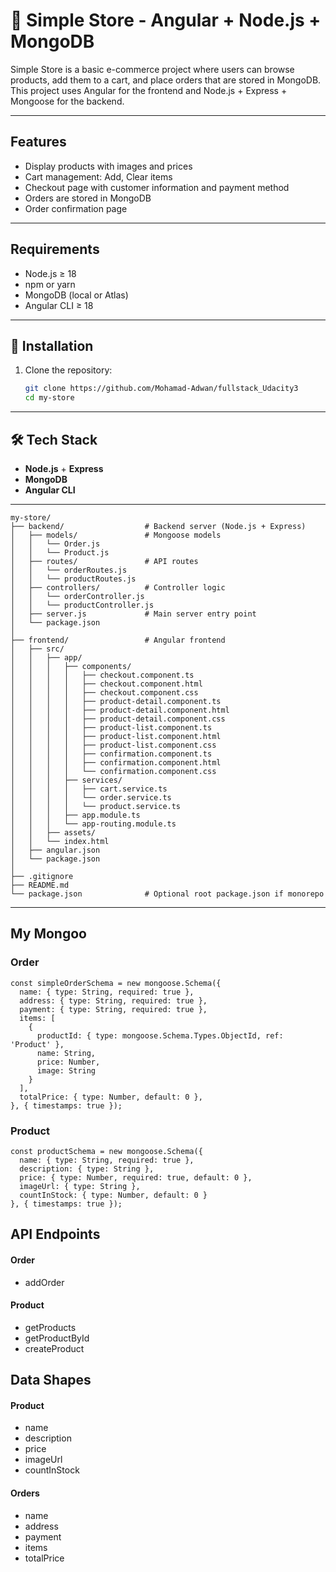 # 🛒 Simple Store - Angular + Node.js + MongoDB

Simple Store is a basic e-commerce project where users can browse products, add them to a cart, and place orders that are stored in MongoDB. This project uses Angular for the frontend and Node.js + Express + Mongoose for the backend.

---

## Features
- Display products with images and prices  
- Cart management: Add,  Clear items  
- Checkout page with customer information and payment method  
- Orders are stored in MongoDB  
- Order confirmation page  

---

## Requirements
- Node.js ≥ 18  
- npm or yarn  
- MongoDB (local or Atlas)  
- Angular CLI ≥ 18  

---

## 🚀 Installation

1. Clone the repository:
   ```bash
   git clone https://github.com/Mohamad-Adwan/fullstack_Udacity3
   cd my-store
---

## 🛠 Tech Stack
- **Node.js** + **Express**
- **MongoDB**
- **Angular CLI**

---
```
my-store/
├── backend/                  # Backend server (Node.js + Express)
│   ├── models/               # Mongoose models
│   │   └── Order.js
│   │   └── Product.js
│   ├── routes/               # API routes
│   │   └── orderRoutes.js
│   │   └── productRoutes.js
│   ├── controllers/          # Controller logic
│   │   └── orderController.js
│   │   └── productController.js
│   ├── server.js             # Main server entry point
│   └── package.json
│
├── frontend/                 # Angular frontend
│   ├── src/
│   │   ├── app/
│   │   │   ├── components/
│   │   │   │   ├── checkout.component.ts
│   │   │   │   ├── checkout.component.html
│   │   │   │   ├── checkout.component.css
│   │   │   │   ├── product-detail.component.ts
│   │   │   │   ├── product-detail.component.html
│   │   │   │   ├── product-detail.component.css
│   │   │   │   ├── product-list.component.ts
│   │   │   │   ├── product-list.component.html
│   │   │   │   ├── product-list.component.css
│   │   │   │   ├── confirmation.component.ts
│   │   │   │   ├── confirmation.component.html
│   │   │   │   └── confirmation.component.css
│   │   │   ├── services/
│   │   │   │   ├── cart.service.ts
│   │   │   │   └── order.service.ts
│   │   │   │   └── product.service.ts
│   │   │   ├── app.module.ts
│   │   │   └── app-routing.module.ts
│   │   ├── assets/
│   │   └── index.html
│   ├── angular.json
│   └── package.json
│
├── .gitignore
├── README.md
└── package.json              # Optional root package.json if monorepo

```

---
## My Mongoo
### Order
```
const simpleOrderSchema = new mongoose.Schema({
  name: { type: String, required: true },
  address: { type: String, required: true },
  payment: { type: String, required: true },
  items: [
    {
      productId: { type: mongoose.Schema.Types.ObjectId, ref: 'Product' },
      name: String,
      price: Number,
      image: String
    }
  ],
  totalPrice: { type: Number, default: 0 },
}, { timestamps: true });
```
### Product
```
const productSchema = new mongoose.Schema({
  name: { type: String, required: true },
  description: { type: String },
  price: { type: Number, required: true, default: 0 },
  imageUrl: { type: String },
  countInStock: { type: Number, default: 0 }
}, { timestamps: true });
```



## API Endpoints 
#### Order
- addOrder 

#### Product
- getProducts
- getProductById
- createProduct


## Data Shapes
#### Product
- name
- description
- price
- imageUrl
- countInStock

#### Orders
- name
- address
- payment
- items
- totalPrice


